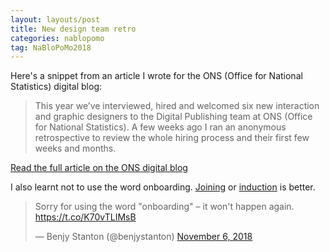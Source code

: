 ```yaml
---
layout: layouts/post
title: New design team retro
categories: nablopomo
tag: NaBloPoMo2018
---
```


<p>Here's a snippet from an article I wrote for the ONS (Office for National Statistics) digital blog:</p>

> This year we’ve interviewed, hired and welcomed six new interaction and graphic designers to the Digital Publishing team at ONS (Office for National Statistics). A few weeks ago I ran an anonymous retrospective to review the whole hiring process and their first few weeks and months.

[Read the full article on the ONS digital blog](https://digitalblog.ons.gov.uk/2018/11/06/things-we-learnt-when-we-hired-6-designers-at-the-same-time/)

I also learnt not to use the word onboarding. [Joining](https://twitter.com/robchamberspfc/status/1059907595991945217) or [induction](https://twitter.com/avfletcher/status/1059908570660114433) is better.

<blockquote class="twitter-tweet" data-lang="en"><p lang="en" dir="ltr">Sorry for using the word &quot;onboarding&quot; – it won&#39;t happen again. <a href="https://t.co/K70vTLIMsB">https://t.co/K70vTLIMsB</a></p>&mdash; Benjy Stanton (@benjystanton) <a href="https://twitter.com/benjystanton/status/1059903687106158593?ref_src=twsrc%5Etfw">November 6, 2018</a></blockquote>
<script async src="https://platform.twitter.com/widgets.js" charset="utf-8"></script>
